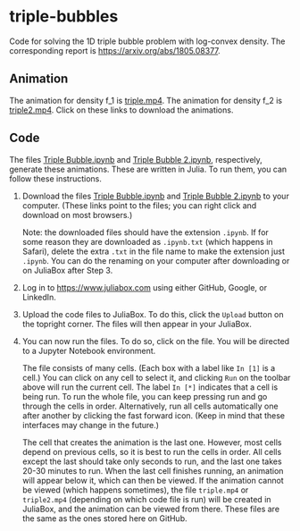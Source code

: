 # triple-bubbles

Code for solving the 1D triple bubble problem with log-convex density.
The corresponding report is https://arxiv.org/abs/1805.08377. 

## Animation
The animation for density f_1 is [triple.mp4](https://github.com/natso26/triple-bubbles/raw/master/triple.mp4). The animation for density f_2 is [triple2.mp4](https://github.com/natso26/triple-bubbles/raw/master/triple2.mp4).
Click on these links to download the animations.

## Code
The files [Triple Bubble.ipynb](Triple%20Bubble.ipynb) and [Triple Bubble 2.ipynb](Triple%20Bubble%202.ipynb), respectively, generate these animations.
These are written in Julia. To run them, you can follow these instructions.

1. Download the files [Triple Bubble.ipynb](https://github.com/natso26/triple-bubbles/raw/master/Triple%20Bubble.ipynb) and [Triple Bubble 2.ipynb](https://github.com/natso26/triple-bubbles/raw/master/Triple%20Bubble%202.ipynb) to your computer. (These links point to the files; you can right click and download on most browsers.)

   Note: the downloaded files should have the extension `.ipynb`. If for some reason they are downloaded as `.ipynb.txt` (which happens in Safari), delete the extra `.txt` in the file name to make the extension just `.ipynb`. You can do the renaming on your computer after downloading or on JuliaBox after Step 3.

2. Log in to https://www.juliabox.com using either GitHub, Google, or LinkedIn.

3. Upload the code files to JuliaBox. To do this, click the `Upload` button on the topright corner.
The files will then appear in your JuliaBox.

4. You can now run the files. To do so, click on the file. You will be directed to a Jupyter Notebook environment.

   The file consists of many cells. (Each box with a label like `In [1]` is a cell.) You can click on any cell to select it, and clicking `Run` on the toolbar above will run the current cell. The label `In [*]` indicates that a cell is being run. To run the whole file, you can keep pressing run and go through the cells in order. Alternatively, run all cells automatically one after another by clicking the fast forward icon. (Keep in mind that these interfaces may change in the future.)

   The cell that creates the animation is the last one. However, most cells depend on previous cells, so it is best to run the cells in order. All cells except the last should take only seconds to run, and the last one takes 20-30 minutes to run. When the last cell finishes running, an animation will appear below it, which can then be viewed. If the animation cannot be viewed (which happens sometimes), the file `triple.mp4` or `triple2.mp4` (depending on which code file is run) will be created in JuliaBox, and the animation can be viewed from there. These files are the same as the ones stored here on GitHub.
